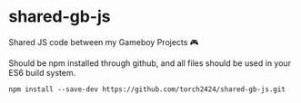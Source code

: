 # shared-gb-js
Shared JS code between my Gameboy Projects 🎮

Should be npm installed through github, and all files should be used in your ES6 build system.

`npm install --save-dev https://github.com/torch2424/shared-gb-js.git`
